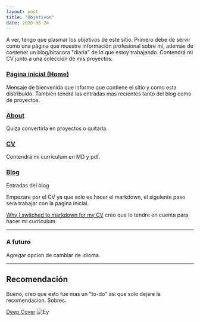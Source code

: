 ```yaml
---
layout: post
title: "Objetivos"
date: 2020-06-24
---
```

A ver, tengo que plasmar los objetivos de este sitio. Primero debe de servir como una página que muestre información profesional sobre mi, además de contener un blog/bitacora "diaria" de lo que estoy trabajando. Contendrá mi CV junto a una colección de mis proyectos.

### [Página inicial (Home)](https://maumlz.github.io/)
Mensaje de bienvenida que informe que contiene el sitio y como esta distribuido.
También tendrá las entradas mas recientes tanto del blog como de proyectos.

### [About](https://maumlz.github.io/about)
Quiza convertirla en proyectos o quitarla.

### [CV](https://maumlz.github.io/cv)
Contendrá mi curriculum en MD y pdf.

### [Blog](https://maumlz.github.io/blog)
Entradas del blog


Empezare por el CV ya que solo es hacer el markdown, el siguiente paso sera trabajar con la pagina inicial.

[Why I switched to markdown for my CV](https://elipapa.github.io/blog/why-i-switched-to-markdown-for-my-cv.html) creo que lo tendre en cuenta para hacer mi curriculum.

***
### A futuro
Agregar opcion de cambiar de idioma.

***
## Recomendación
Bueno, creo que esto fue mas un "to-do" asi que solo dejare la recomendacion. Sobres.

[Deep Cover](https://www.youtube.com/watch?v=81535ZYAFFc "OG shit")
![Ey](https://external-content.duckduckgo.com/iu/?u=https%3A%2F%2Ftse1.mm.bing.net%2Fth%3Fid%3DOIP.gj0UmnlWpcCPT7qUeOn9pQHaI6%26pid%3DApi&f=1 "Ey")
